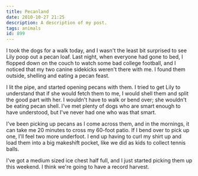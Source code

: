 ```yaml
---
title: Pecanland
date: 2010-10-27 21:25
description: A description of my post.
tags: animals
id: 899
---
```

I took the dogs for a walk today, and I wasn't the least bit surprised to see Lily poop out a pecan loaf.  Last night, when everyone had gone to bed, I flopped down on the couch to watch some bad college football, and I noticed that my two canine sidekicks weren't there with me.  I found them outside, shelling and eating a pecan feast.

I lit the pipe, and started opening pecans with them.  I tried to get Lily to understand that if she would fetch them to me, I would shell them and split the good part with her.  I wouldn't have to walk or bend over; she wouldn't be eating pecan shell.  I've met plenty of dogs who are smart enough to have understood, but I've never had one who was that smart.

I've been picking up pecans as I come across them, and in the mornings, it can take me 20 minutes to cross my 60-foot patio.  If I bend over to pick up one, I'll feel two more underfoot.  I end up having to curl my shirt up and load them into a big makeshift pocket, like we did as kids to collect tennis balls.

I've got a medium sized ice chest half full, and I just started picking them up this weekend.  I think we're going to have a record harvest.